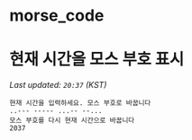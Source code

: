 # morse_code
# 현재 시간을 모스 부호 표시
<!-- MORSE_TIME_START -->
_Last updated: `20:37` (KST)_

```
현재 시간을 입력하세요. 모스 부호로 바꿉니다
..--- ----- ...-- --...
모스 부호를 다시 현재 시간으로 바꿉니다
2037
```
<!-- MORSE_TIME_END -->
